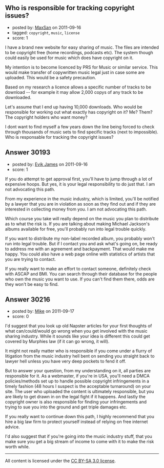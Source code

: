 ## Who is responsible for tracking copyright issues? 

- posted by: [MaxSan](https://stackexchange.com/users/-1/13364-maxsan) on 2011-09-16
- tagged: `copyright`, `music`, `license`
- score: 1

I have a brand new website for easy sharing of music. The files are intended to be copyright free (home recordings, podcasts etc). The system though could easily be used for music which does have copyright on it. 

My intention is to become licenced by PRS for Music or similar service. This would make transfer of copywritten music legal just in case some are uploaded. This would be a safety precaution.

Based on my research a licence allows a specific number of tracks to be download -- for example it may allow 2,000 copys of any track to be downloaded.

Let's assume that I end up having 10,000 downloads. Who would be responsible for working out what exactly has copyright on it? Me? Them? The copyright holders who want money?

I dont want to find myself a few years down the line being forced to check through thousands of music sets to find specific tracks (next to impossible). Who is responsable for tracking the copyright issues? 


## Answer 30193

- posted by: [Evik James](https://stackexchange.com/users/-1/8202-evik-james) on 2011-09-16
- score: 1

If you do attempt to get approval first, you'll have to jump through a lot of expensive hoops. But yes, it is your legal responsibility to do just that.  I am not advocating this path.

From my experience in the music industry, which is limited, you'll be notified by a lawyer that you are in violation as soon as they find out and if they are interested in collecting money from you. I am not advocating this path.

Which course you take will really depend on the music you plan to distribute as to what the risk is. If you are talking about making Michael Jackson's albums available for free, you'll probably run into legal trouble quickly. 

If you want to distribute my non-label recorded album, you probably won't run into legal trouble. But if I contact you and ask what's going on, be ready to address me with an agreement and backpayment. That would make me happy. You could also have a web page online with statistics of artists that you are trying to contact.

If you really want to make an effort to contact someone, definitely check with ASCAP and BMI. You can search through their database for the people who own the music you want to use. If you can't find them there, odds are they won't be easy to find.





## Answer 30216

- posted by: [Mike](https://stackexchange.com/users/-1/11945-mike) on 2011-09-17
- score: 0

I'd suggest that you look up old Napster articles for your first thoughts of what can/could/would go wrong when you get involved with the music sharing industry. While it sounds like your idea is different this could get covered by Murphies law (if it can go wrong, it will).

It might not really matter who is responsible if you come under a flurry of litigation from the music industry hell bent on sending you straight back to lawyer hell unless you have very deep pockets to fend it off.

But to answer your question, from my understanding on it, all parties are responsible for it. As a webmaster, if you're in USA, you'll need a DMCA policies/methods set up to handle possible copyright infringements in a timely fashion (48 hours I suspect is the acceptable turnaround) on your site. The user who uploaded the content is ultimately responsible, but you are likely to get drawn in on the legal fight if it happens. And lastly the copyright owner is also responsible for finding your infringements and trying to sue you into the ground and get triple damages etc.

If you really want to continue down this path, I highly recommend that you hire a big law firm to protect yourself instead of relying on free internet advice.

I'd also suggest that if you're going into the music industry stuff, that you make sure you get a big stream of income to come with it to make the risk worth while.




---

All content is licensed under the [CC BY-SA 3.0 license](https://creativecommons.org/licenses/by-sa/3.0/).

